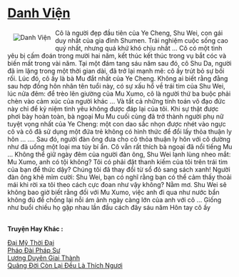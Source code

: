 <a href="https://truyentiki.com/danh-vien.30802/" title="Danh Viện"><h1>Danh Viện</h1></a><div style="display:table"><img align="right" style="float: left; padding: 10px;" src="https://truyentiki.com/a/img/str/src/30802.jpg" alt="Danh Viện">Cô là người đẹp đầu tiên của Ye Cheng, Shu Wei, con gái duy nhất của gia đình Shumen. Trải nghiệm cuộc sống cao quý nhất, nhưng quá khứ khó chịu nhất ... Cô có một tình yêu bị cấm đoán trong mười hai năm, kết thúc kết thúc trong vụ bắt cóc và biến mất trong vài năm. Tại một đám tang sáu năm sau đó, cô Shu Da, người đã im lặng trong một thời gian dài, đã trở lại mạnh mẽ: cô ấy trút bỏ sự bối rối. Lúc đó, cô ấy là bà Mu đắt nhất của Ye Cheng. Không ai biết rằng đằng sau hợp đồng hôn nhân tên tuổi này, có sự xấu hổ về trái tim của Shu Wei, lúc nửa đêm: để trèo lên giường của Mu Xumo, cô là người thứ ba buộc phải chèn vào cảm xúc của người khác ... Và tất cả những tính toán vô đạo đức này chỉ để kỷ niệm tình yêu không được đáp lại của tôi. Khi sự thật được phơi bày hoàn toàn, bà ngoại Mu Mu cuối cùng đã trở thành người phụ nữ tuyệt vọng nhất của Ye Cheng: một con dao sắc nhọn được nhét vào ngực cô và cô đã sử dụng một đứa trẻ không có hình thức để đổi lấy thỏa thuận ly hôn ... .... Sau đó, người đàn ông đưa cho cô thỏa thuận ly hôn với cô dường như đã uống một loại ma túy bí ẩn. Cô vẫn rất thích bà ngoại đã nổi tiếng Mu ... Không thể giữ ngày đêm của người đàn ông, Shu Wei lạnh lùng nheo mắt: Mu Xumo, anh có tội không? Tôi có phải đặt thanh kiếm của tôi trên trái tim của bạn để thức dậy? Chúng tôi đã thay đổi từ sổ đỏ sang sách xanh! Người đàn ông khẽ mỉm cười: Shu Wei, bạn có nghĩ rằng bạn có thể cảm thấy thoải mái khi rời xa tôi theo cách cực đoan như vậy không? Nằm mơ. Shu Wei sẽ không bao giờ biết rằng đối với Mu Xumo, việc anh đi qua như nước bẩn không đủ để chống lại nỗi ám ảnh ngày càng lớn của anh với cô ... Giống như buổi chiều họ gặp nhau lần đầu cách đây sáu năm Hôn tay cô ấy</div><p><br><b>Truyện Hay Khác :</b></p><a href="https://truyentiki.com/dai-my-thoi-dai.30801/" alt="Đại Mỹ Thời Đại">Đại Mỹ Thời Đại</a><br/><a href="https://github.com/nownovels/top500/tree/master/truyenhay/33657/" alt="Pháo Đài Pháp Sư">Pháo Đài Pháp Sư</a><br/><a href="https://github.com/nownovels/truyenhay/tree/master/truyenhay/30609/README.md" alt="Lương Duyên Giai Thành">Lương Duyên Giai Thành</a><br/><a href="https://github.com/nownovels/top500/tree/master/truyenhay/33556/" alt="Quãng Đời Còn Lại Đều Là Thích Ngươi">Quãng Đời Còn Lại Đều Là Thích Ngươi</a><br/>